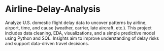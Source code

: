 # Airline-Delay-Analysis
Analyze U.S. domestic flight delay data to uncover patterns by airline, airport, time, and cause (weather, carrier, late aircraft, etc.). This project includes data cleaning, EDA, visualizations, and a simple predictive model using Python and SQL. Insights aim to improve understanding of delay risks and support data-driven travel decisions.
